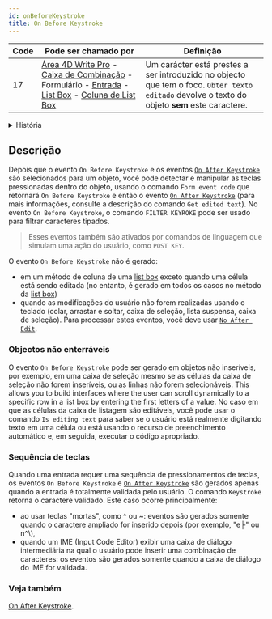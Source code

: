 ```yaml
---
id: onBeforeKeystroke
title: On Before Keystroke
---
```


| Code | Pode ser chamado por                                                                                                                                                                                                                                                                            | Definição                                                                                                                                                                     |
| ---- | ----------------------------------------------------------------------------------------------------------------------------------------------------------------------------------------------------------------------------------------------------------------------------------------------- | ----------------------------------------------------------------------------------------------------------------------------------------------------------------------------- |
| 17   | [Área 4D Write Pro](FormObjects/writeProArea_overview) - [Caixa de Combinação](FormObjects/comboBox_overview.md) - Formulário - [Entrada](FormObjects/input_overview.md) - [List Box](FormObjects/listbox_overview.md) - [Coluna de List Box](FormObjects/listbox_overview.md#list-box-columns) | Um carácter está prestes a ser introduzido no objecto que tem o foco. `Obter texto editado` devolve o texto do objeto **sem** este caractere. |

<details><summary>História</summary>

| Release | Mudanças                                                                               |
| ------- | -------------------------------------------------------------------------------------- |
| 18 R5   | - Support in non-enterable list boxes- The event is now triggered after IME validation |

</details>

## Descrição

Depois que o evento `On Before Keystroke` e os eventos [`On After Keystroke`](onAfterKeystroke.md) são selecionados para um objeto, você pode detectar e manipular as teclas pressionadas dentro do objeto, usando o comando `Form event code` que retornará `On Before Keystroke` e então o evento [`On After Keystroke`](onAfterKeystroke.md) (para mais informações, consulte a descrição do comando `Get edited text`). No evento `On Before Keystroke`, o comando `FILTER KEYROKE` pode ser usado para filtrar caracteres tipados.

> Esses eventos também são ativados por comandos de linguagem que simulam uma ação do usuário, como `POST KEY`.

O evento `On Before Keystroke` não é gerado:

- em um método de coluna de uma [list box](FormObjects/listbox_overview.md#list-box-columns) exceto quando uma célula está sendo editada (no entanto, é gerado em todos os casos no método da [list box](FormObjects/listbox_overview.md))
- quando as modificações do usuário não forem realizadas usando o teclado (colar, arrastar e soltar, caixa de seleção, lista suspensa, caixa de seleção). Para processar estes eventos, você deve usar [`No After Edit`](onAfterEdit.md).

### Objectos não enterráveis

O evento `On Before Keystroke` pode ser gerado em objetos não inseríveis, por exemplo, em uma caixa de seleção mesmo se as células da caixa de seleção não forem inseríveis, ou as linhas não forem selecionáveis. This allows you to build interfaces where the user can scroll dynamically to a specific row in a list box by entering the first letters of a value. No caso em que as células da caixa de listagem são editáveis, você pode usar o comando `Is editing text` para saber se o usuário está realmente digitando texto em uma célula ou está usando o recurso de preenchimento automático e, em seguida, executar o código apropriado.

### Sequência de teclas

Quando uma entrada requer uma sequência de pressionamentos de teclas, os eventos `On Before Keystroke` e [`On After Keystroke`](onAfterKeystroke.md) são gerados apenas quando a entrada é totalmente validada pelo usuário. O comando `Keystroke` retorna o caractere validado. Este caso ocorre principalmente:

- ao usar teclas "mortas", como ^ ou ~: eventos são gerados somente quando o caractere ampliado for inserido depois (por exemplo, "e├" ou n^\\),
- quando um IME (Input Code Editor) exibir uma caixa de diálogo intermediária na qual o usuário pode inserir uma combinação de caracteres: os eventos são gerados somente quando a caixa de diálogo do IME for validada.

### Veja também

[On After Keystroke](onAfterKeystroke.md).
